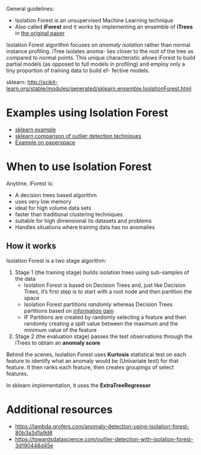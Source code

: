 General guidelines:
- Isolation Forest is an unsupervised Machine Learning technique 
- Also called **iForest** and it works by implementing an ensemble of **iTrees** in [the original paper](https://cs.nju.edu.cn/zhouzh/zhouzh.files/publication/icdm08b.pdf)

Isolation Forest algorithm focuses on *anomaly isolation* rather than normal instance profiling. iTree isolates anoma- lies closer to the root of the tree as compared to normal points. This unique characteristic allows iForest to build partial models (as opposed to full models in profiling) and employ only a tiny proportion of training data to build ef- fective models. 

sklearn: http://scikit-learn.org/stable/modules/generated/sklearn.ensemble.IsolationForest.html

# Examples using Isolation Forest
- [sklearn example](http://scikit-learn.org/stable/auto_examples/ensemble/plot_isolation_forest.html)
- [sklearn comparison of outlier detection techniques](http://scikit-learn.org/stable/auto_examples/miscellaneous/plot_anomaly_comparison.html)
- [Example on paperspace](https://blog.paperspace.com/anomaly-detection-isolation-forest/)

# When to use Isolation Forest

Anytime. iForest is:
- A decision trees based algorithm 
- uses very low memory
- ideal for high volume data sets
- faster than traditional clustering techniques
- suitable for high dimensional its datasets and problems 
- Handles situations where training data has no anomalies 

## How it works
Isolation Forest is a two stage algorithm:
1. Stage 1 (the training stage) builds isolation trees using sub-samples of the data
   - Isolation Forest is based on Decision Trees and, just like Decision Trees, it’s first step is to start with a root node and then partition the space
   - Isolation Forest partitions *randomly* whereas Decision Trees partitions based on [information gain](https://medium.com/deep-math-machine-learning-ai/chapter-4-decision-trees-algorithms-b93975f7a1f1)
   - IF Partitions are created by randomly selecting a feature and then randomly creating a split value between the maximum and the minimum value of the feature
1. Stage 2 (the evaluation stage) passes the test observations through the iTrees to obtain an **anomaly score**


Behind the scenes, Isolation Forest uses **Kurtosis** statistical test on each feature to identify what an anomaly would be (Univariate test) for that feature. It then ranks each feature, then creates groupings of select features. 

In sklearn implementation, it uses the **ExtraTreeRegressor**

# Additional resources 
- https://lambda.grofers.com/anomaly-detection-using-isolation-forest-80b3a3d1a9d8
- https://towardsdatascience.com/outlier-detection-with-isolation-forest-3d190448d45e